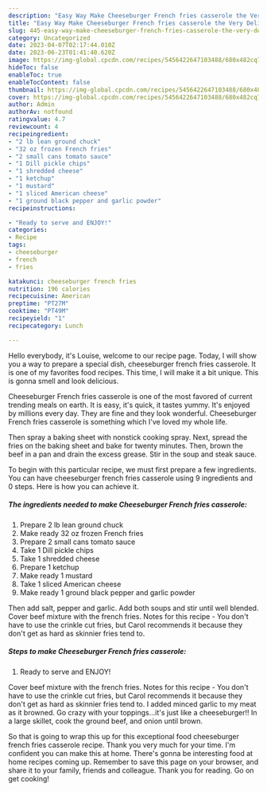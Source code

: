 ```yaml
---
description: "Easy Way Make Cheeseburger French fries casserole the Very Delicious}"
title: "Easy Way Make Cheeseburger French fries casserole the Very Delicious}"
slug: 445-easy-way-make-cheeseburger-french-fries-casserole-the-very-delicious
category: Uncategorized
date: 2023-04-07T02:17:44.010Z
date: 2023-06-23T01:41:40.620Z
image: https://img-global.cpcdn.com/recipes/5456422647103488/680x482cq70/cheeseburger-french-fries-casserole-recipe-main-photo.jpg
hideToc: false
enableToc: true
enableTocContent: false
thumbnail: https://img-global.cpcdn.com/recipes/5456422647103488/680x482cq70/cheeseburger-french-fries-casserole-recipe-main-photo.jpg
cover: https://img-global.cpcdn.com/recipes/5456422647103488/680x482cq70/cheeseburger-french-fries-casserole-recipe-main-photo.jpg
author: Admin
authorAv: notfound
ratingvalue: 4.7
reviewcount: 4
recipeingredient:
- "2 lb lean ground chuck"
- "32 oz frozen French fries"
- "2 small cans tomato sauce"
- "1 Dill pickle chips"
- "1 shredded cheese"
- "1 ketchup"
- "1 mustard"
- "1 sliced American cheese"
- "1 ground black pepper and garlic powder"
recipeinstructions:

- "Ready to serve and ENJOY!"
categories:
- Recipe
tags:
- cheeseburger
- french
- fries

katakunci: cheeseburger french fries 
nutrition: 196 calories
recipecuisine: American
preptime: "PT27M"
cooktime: "PT49M"
recipeyield: "1"
recipecategory: Lunch

---
```



Hello everybody, it's Louise, welcome to our recipe page. Today, I will show you a way to prepare a special dish, cheeseburger french fries casserole. It is one of my favorites food recipes. This time, I will make it a bit unique. This is gonna smell and look delicious.

Cheeseburger French fries casserole is one of the most favored of current trending meals on earth. It is easy, it's quick, it tastes yummy. It's enjoyed by millions every day. They are fine and they look wonderful. Cheeseburger French fries casserole is something which I've loved my whole life.

Then spray a baking sheet with nonstick cooking spray. Next, spread the fries on the baking sheet and bake for twenty minutes. Then, brown the beef in a pan and drain the excess grease. Stir in the soup and steak sauce.


To begin with this particular recipe, we must first prepare a few ingredients. You can have cheeseburger french fries casserole using 9 ingredients and 0 steps. Here is how you can achieve it.

<!--inarticleads1-->

##### The ingredients needed to make Cheeseburger French fries casserole:

1. Prepare 2 lb lean ground chuck
1. Make ready 32 oz frozen French fries
1. Prepare 2 small cans tomato sauce
1. Take 1 Dill pickle chips
1. Take 1 shredded cheese
1. Prepare 1 ketchup
1. Make ready 1 mustard
1. Take 1 sliced American cheese
1. Make ready 1 ground black pepper and garlic powder


Then add salt, pepper and garlic. Add both soups and stir until well blended. Cover beef mixture with the french fries. Notes for this recipe - You don&#39;t have to use the crinkle cut fries, but Carol recommends it because they don&#39;t get as hard as skinnier fries tend to. 

<!--inarticleads2-->

##### Steps to make Cheeseburger French fries casserole:


1. Ready to serve and ENJOY!

Cover beef mixture with the french fries. Notes for this recipe - You don&#39;t have to use the crinkle cut fries, but Carol recommends it because they don&#39;t get as hard as skinnier fries tend to. I added minced garlic to my meat as it browned. Go crazy with your toppings…it&#39;s just like a cheeseburger!! In a large skillet, cook the ground beef, and onion until brown. 

So that is going to wrap this up for this exceptional food cheeseburger french fries casserole recipe. Thank you very much for your time. I'm confident you can make this at home. There's gonna be interesting food at home recipes coming up. Remember to save this page on your browser, and share it to your family, friends and colleague. Thank you for reading. Go on get cooking!
